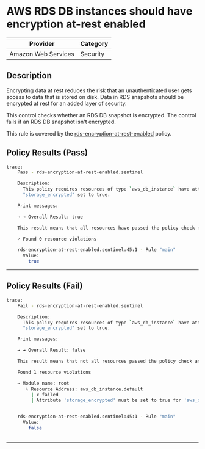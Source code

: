 # AWS RDS DB instances should have encryption at-rest enabled

| Provider            | Category     |
|---------------------|--------------|
| Amazon Web Services | Security     |

## Description

Encrypting data at rest reduces the risk that an unauthenticated user gets access to data that is stored on disk.
Data in RDS snapshots should be encrypted at rest for an added layer of security.

This control checks whether an RDS DB snapshot is encrypted. The control fails if an RDS DB snapshot isn't encrypted.

This rule is covered by the [rds-encryption-at-rest-enabled](https://github.com/hashicorp/policy-library-NIST-Policy-Set-for-AWS-Terraform/blob/main/policies/rds/rds-encryption-at-rest-enabled.sentinel) policy.

## Policy Results (Pass)
```bash
trace:
    Pass - rds-encryption-at-rest-enabled.sentinel

    Description:
      This policy requires resources of type `aws_db_instance` have attribute
      "storage_encrypted" set to true.

    Print messages:

    → → Overall Result: true

    This result means that all resources have passed the policy check for the policy rds-encryption-at-rest-enabled.

    ✓ Found 0 resource violations

    rds-encryption-at-rest-enabled.sentinel:45:1 - Rule "main"
      Value:
        true

```

---

## Policy Results (Fail)
```bash
trace:
    Fail - rds-encryption-at-rest-enabled.sentinel

    Description:
      This policy requires resources of type `aws_db_instance` have attribute
      "storage_encrypted" set to true.

    Print messages:

    → → Overall Result: false

    This result means that not all resources passed the policy check and the protected behavior is not allowed for the policy rds-encryption-at-rest-enabled.

    Found 1 resource violations

    → Module name: root
       ↳ Resource Address: aws_db_instance.default
         | ✗ failed
         | Attribute 'storage_encrypted' must be set to true for 'aws_db_instance' resources. Refer to https://docs.aws.amazon.com/securityhub/latest/userguide/rds-controls.html#rds-3 for more details.


    rds-encryption-at-rest-enabled.sentinel:45:1 - Rule "main"
      Value:
        false
        
```

---